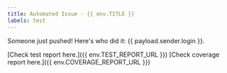 ```yaml
---
title: Automated Issue - {{ env.TITLE }}
labels: test
---
```


Someone just pushed! Here's who did it: {{ payload.sender.login }}.

[Check test report here.]({{ env.TEST_REPORT_URL }})
[Check coverage report here.]({{ env.COVERAGE_REPORT_URL }})

